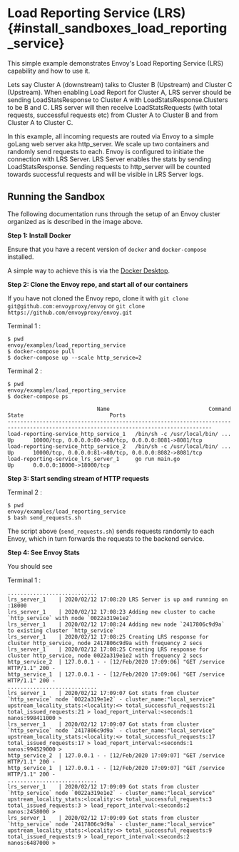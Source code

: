 Load Reporting Service (LRS) {#install_sandboxes_load_reporting_service}
============================

This simple example demonstrates Envoy\'s Load Reporting Service (LRS)
capability and how to use it.

Lets say Cluster A (downstream) talks to Cluster B (Upstream) and
Cluster C (Upstream). When enabling Load Report for Cluster A, LRS
server should be sending LoadStatsResponse to Cluster A with
LoadStatsResponse.Clusters to be B and C. LRS server will then receive
LoadStatsRequests (with total requests, successful requests etc) from
Cluster A to Cluster B and from Cluster A to Cluster C.

In this example, all incoming requests are routed via Envoy to a simple
goLang web server aka http\_server. We scale up two containers and
randomly send requests to each. Envoy is configured to initiate the
connection with LRS Server. LRS Server enables the stats by sending
LoadStatsResponse. Sending requests to http\_server will be counted
towards successful requests and will be visible in LRS Server logs.

Running the Sandbox
-------------------

The following documentation runs through the setup of an Envoy cluster
organized as is described in the image above.

**Step 1: Install Docker**

Ensure that you have a recent version of `docker` and `docker-compose`
installed.

A simple way to achieve this is via the [Docker
Desktop](https://www.docker.com/products/docker-desktop).

**Step 2: Clone the Envoy repo, and start all of our containers**

If you have not cloned the Envoy repo, clone it with
`git clone git@github.com:envoyproxy/envoy` or
`git clone https://github.com/envoyproxy/envoy.git`

Terminal 1 :

    $ pwd
    envoy/examples/load_reporting_service
    $ docker-compose pull
    $ docker-compose up --scale http_service=2

Terminal 2 :

    $ pwd
    envoy/examples/load_reporting_service
    $ docker-compose ps

                                Name                               Command               State                           Ports
    --------------------------------------------------------------------------------------------------------------------------------------
    load-reporting-service_http_service_1   /bin/sh -c /usr/local/bin/ ... Up      10000/tcp, 0.0.0.0:80->80/tcp, 0.0.0.0:8081->8081/tcp
    load-reporting-service_http_service_2   /bin/sh -c /usr/local/bin/ ... Up      10000/tcp, 0.0.0.0:81->80/tcp, 0.0.0.0:8082->8081/tcp
    load-reporting-service_lrs_server_1     go run main.go                   Up      0.0.0.0:18000->18000/tcp

**Step 3: Start sending stream of HTTP requests**

Terminal 2 :

    $ pwd
    envoy/examples/load_reporting_service
    $ bash send_requests.sh

The script above (`send_requests.sh`) sends requests randomly to each
Envoy, which in turn forwards the requests to the backend service.

**Step 4: See Envoy Stats**

You should see

Terminal 1 :

    ............................
    lrs_server_1    | 2020/02/12 17:08:20 LRS Server is up and running on :18000
    lrs_server_1    | 2020/02/12 17:08:23 Adding new cluster to cache `http_service` with node `0022a319e1e2`
    lrs_server_1    | 2020/02/12 17:08:24 Adding new node `2417806c9d9a` to existing cluster `http_service`
    lrs_server_1    | 2020/02/12 17:08:25 Creating LRS response for cluster http_service, node 2417806c9d9a with frequency 2 secs
    lrs_server_1    | 2020/02/12 17:08:25 Creating LRS response for cluster http_service, node 0022a319e1e2 with frequency 2 secs
    http_service_2  | 127.0.0.1 - - [12/Feb/2020 17:09:06] "GET /service HTTP/1.1" 200 -
    http_service_1  | 127.0.0.1 - - [12/Feb/2020 17:09:06] "GET /service HTTP/1.1" 200 -
    ............................
    lrs_server_1    | 2020/02/12 17:09:07 Got stats from cluster `http_service` node `0022a319e1e2` - cluster_name:"local_service" upstream_locality_stats:<locality:<> total_successful_requests:21 total_issued_requests:21 > load_report_interval:<seconds:1 nanos:998411000 >
    lrs_server_1    | 2020/02/12 17:09:07 Got stats from cluster `http_service` node `2417806c9d9a` - cluster_name:"local_service" upstream_locality_stats:<locality:<> total_successful_requests:17 total_issued_requests:17 > load_report_interval:<seconds:1 nanos:994529000 >
    http_service_2  | 127.0.0.1 - - [12/Feb/2020 17:09:07] "GET /service HTTP/1.1" 200 -
    http_service_1  | 127.0.0.1 - - [12/Feb/2020 17:09:07] "GET /service HTTP/1.1" 200 -
    ............................
    lrs_server_1    | 2020/02/12 17:09:09 Got stats from cluster `http_service` node `0022a319e1e2` - cluster_name:"local_service" upstream_locality_stats:<locality:<> total_successful_requests:3 total_issued_requests:3 > load_report_interval:<seconds:2 nanos:2458000 >
    lrs_server_1    | 2020/02/12 17:09:09 Got stats from cluster `http_service` node `2417806c9d9a` - cluster_name:"local_service" upstream_locality_stats:<locality:<> total_successful_requests:9 total_issued_requests:9 > load_report_interval:<seconds:2 nanos:6487000 >
